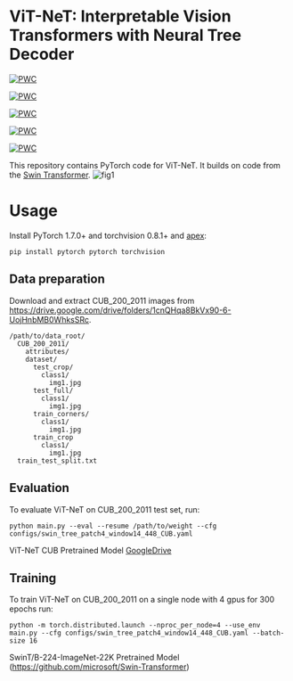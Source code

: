 # ViT-NeT: Interpretable Vision Transformers with Neural Tree Decoder

[![PWC](https://img.shields.io/endpoint.svg?url=https://paperswithcode.com/badge/vit-net-interpretable-vision-transformers/fine-grained-image-classification-on-stanford-1)](https://paperswithcode.com/sota/fine-grained-image-classification-on-stanford-1?p=vit-net-interpretable-vision-transformers)

[![PWC](https://img.shields.io/endpoint.svg?url=https://paperswithcode.com/badge/vit-net-interpretable-vision-transformers/image-classification-on-inaturalist)](https://paperswithcode.com/sota/image-classification-on-inaturalist?p=vit-net-interpretable-vision-transformers)

[![PWC](https://img.shields.io/endpoint.svg?url=https://paperswithcode.com/badge/vit-net-interpretable-vision-transformers/fine-grained-image-classification-on-nabirds)](https://paperswithcode.com/sota/fine-grained-image-classification-on-nabirds?p=vit-net-interpretable-vision-transformers)

[![PWC](https://img.shields.io/endpoint.svg?url=https://paperswithcode.com/badge/vit-net-interpretable-vision-transformers/fine-grained-image-classification-on-cub-200)](https://paperswithcode.com/sota/fine-grained-image-classification-on-cub-200?p=vit-net-interpretable-vision-transformers)

[![PWC](https://img.shields.io/endpoint.svg?url=https://paperswithcode.com/badge/vit-net-interpretable-vision-transformers/fine-grained-image-classification-on-stanford)](https://paperswithcode.com/sota/fine-grained-image-classification-on-stanford?p=vit-net-interpretable-vision-transformers)

This repository contains PyTorch code for ViT-NeT. It builds on code from the [Swin Transformer](https://github.com/microsoft/Swin-Transformer).
![fig1](./figs/fig%20s-1.png)

# Usage

Install PyTorch 1.7.0+ and torchvision 0.8.1+ and [apex](https://github.com/NVIDIA/apex):

```
pip install pytorch pytorch torchvision
```

## Data preparation

Download and extract CUB_200_2011 images from https://drive.google.com/drive/folders/1cnQHqa8BkVx90-6-UojHnbMB0WhksSRc.

```
/path/to/data_root/
  CUB_200_2011/
    attributes/
    dataset/
      test_crop/
        class1/
          img1.jpg
      test_full/
        class1/
          img1.jpg
      train_corners/
        class1/
          img1.jpg
      train_crop
        class1/
          img1.jpg
  train_test_split.txt
```

## Evaluation
To evaluate ViT-NeT on CUB_200_2011 test set, run:
```
python main.py --eval --resume /path/to/weight --cfg configs/swin_tree_patch4_window14_448_CUB.yaml
```
ViT-NeT CUB Pretrained Model [GoogleDrive](https://drive.google.com/file/d/1n-54lU0Tr0WXbn1E2geZhmfaXLoiRXxj/view?usp=sharing)

## Training
To train ViT-NeT on CUB_200_2011 on a single node with 4 gpus for 300 epochs run:
```
python -m torch.distributed.launch --nproc_per_node=4 --use_env main.py --cfg configs/swin_tree_patch4_window14_448_CUB.yaml --batch-size 16
```
SwinT/B-224-ImageNet-22K Pretrained Model (https://github.com/microsoft/Swin-Transformer)
